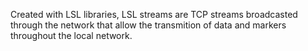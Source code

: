 Created with LSL libraries, LSL streams are TCP streams broadcasted through the network that allow the transmition of data and markers throughout the local network.